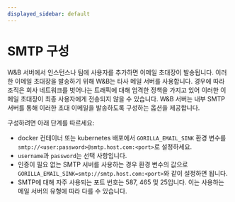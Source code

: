 ```yaml
---
displayed_sidebar: default
---
```


# SMTP 구성

W&B 서버에서 인스턴스나 팀에 사용자를 추가하면 이메일 초대장이 발송됩니다. 이러한 이메일 초대장을 발송하기 위해 W&B는 타사 메일 서버를 사용합니다. 경우에 따라 조직은 회사 네트워크를 벗어나는 트래픽에 대해 엄격한 정책을 가지고 있어 이러한 이메일 초대장이 최종 사용자에게 전송되지 않을 수 있습니다. W&B 서버는 내부 SMTP 서버를 통해 이러한 초대 이메일을 발송하도록 구성하는 옵션을 제공합니다.

구성하려면 아래 단계를 따르세요:

- docker 컨테이너 또는 kubernetes 배포에서 `GORILLA_EMAIL_SINK` 환경 변수를 `smtp://<user:password>@smtp.host.com:<port>`로 설정하세요.
- `username`과 `password`는 선택 사항입니다.
- 인증이 필요 없는 SMTP 서버를 사용하는 경우 환경 변수의 값으로 `GORILLA_EMAIL_SINK=smtp://smtp.host.com:<port>`와 같이 설정하면 됩니다.
- SMTP에 대해 자주 사용되는 포트 번호는 587, 465 및 25입니다. 이는 사용하는 메일 서버의 유형에 따라 다를 수 있습니다.